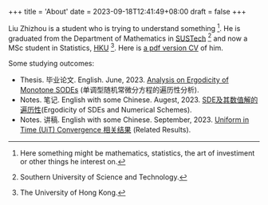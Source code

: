 +++
title = 'About'
date = 2023-09-18T12:41:49+08:00
draft = false
+++


Liu Zhizhou is a student who is trying to understand something [^1]. He is graduated from the Department of Mathematics in [SUSTech](https://www.sustech.edu.cn) [^2] and now a MSc student in Statistics, [HKU](https://hku.hk) [^3]. Here is [a pdf version CV](/pdfs/20230919CV-liuzhizhou.pdf) of him.

[^1]: Here something might be mathematics, statistics, the art of investiment or other things he interest on.
[^2]: Southern University of Science and Technology.
[^3]: The University of Hong Kong.

Some studying outcomes:

- Thesis. 毕业论文. English. June, 2023. [Analysis on Ergodicity of Monotone SODEs](pdfs/2023Undergraudate-Thesis-Liuzhizhou.pdf) (单调型随机常微分方程的遍历性分析).
- Notes. 笔记. English with some Chinese. Augest, 2023. [SDE及其数值解的遍历性](pdfs/20230831-刘之洲-SDE及其数值解的遍历性-Notes.pdf)(Ergodicity of SDEs and Numerical Schemes).
- Notes. 讲稿. English with some Chinese. September, 2023. [Uniform in Time (UiT) Convergence 相关结果](pdfs/20230915-刘之洲-UiT相关结果.pdf) (Related Results).